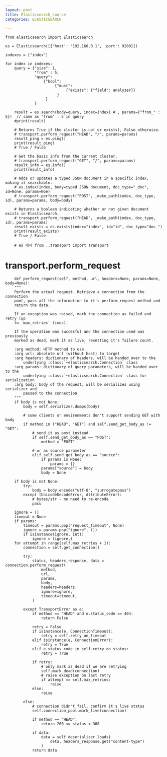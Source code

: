 ```yaml
---
layout: post
title: Elasticsearch_source
categories: ELASTICSEARCH

---
```





    from elasticsearch import Elasticsearch

    es = Elasticsearch([{'host': '192.168.0.1', 'port': 9200}])

    indexes = ["index"]

    for index in indexes:
        query = {"size": 1,
                 "from" : 5,
                 "query":
                     {"bool":
                          {"must":
                               {"exists": {"field": analyzer}}
                           }
                      }
                 }

        result = es.search(body=query, index=index) # , params={"from_" : 5})  // same as "from" : 5 in query
        #print(result)

        # Returns True if the cluster is up( or exists), False otherwise.
        # transport.perform_request("HEAD", "/", params=params)
        result_ping = es.ping()
        print(result_ping)
        # True / False

        # Get the basic info from the current cluster.
        # transport.perform_request("GET", "/", params=params)
        result_info = es.info()
        print(result_info)

        # Adds or updates a typed JSON document in a specific index, making it searchable.
        # es.index(index, body=typed JSON document, doc_type="_doc", id=None, params=Noe)
        # transport.perform_request("POST", _make_path(index, doc_type, id), params=params, body=body)

        # Returns a boolean indicating whether or not given document exists in Elasticsearch.
        # transport.perform_request("HEAD", _make_path(index, doc_type, id), params=params)
        result_exists = es.exists(index="index", id="id", doc_type="doc_")
        print(result_exists)
        # True / False
        
        # es 에서 from ..transport import Transport
        
        
# transport.perform_request
        
        def perform_request(self, method, url, headers=None, params=None, body=None):
        """
        Perform the actual request. Retrieve a connection from the connection
        pool, pass all the information to it's perform_request method and
        return the data.

        If an exception was raised, mark the connection as failed and retry (up
        to `max_retries` times).

        If the operation was succesful and the connection used was previously
        marked as dead, mark it as live, resetting it's failure count.

        :arg method: HTTP method to use
        :arg url: absolute url (without host) to target
        :arg headers: dictionary of headers, will be handed over to the
            underlying :class:`~elasticsearch.Connection` class
        :arg params: dictionary of query parameters, will be handed over to the
            underlying :class:`~elasticsearch.Connection` class for serialization
        :arg body: body of the request, will be serializes using serializer and
            passed to the connection
        """
        if body is not None:
            body = self.serializer.dumps(body)

            # some clients or environments don't support sending GET with body
            if method in ("HEAD", "GET") and self.send_get_body_as != "GET":
                # send it as post instead
                if self.send_get_body_as == "POST":
                    method = "POST"

                # or as source parameter
                elif self.send_get_body_as == "source":
                    if params is None:
                        params = {}
                    params["source"] = body
                    body = None

        if body is not None:
            try:
                body = body.encode("utf-8", "surrogatepass")
            except (UnicodeDecodeError, AttributeError):
                # bytes/str - no need to re-encode
                pass

        ignore = ()
        timeout = None
        if params:
            timeout = params.pop("request_timeout", None)
            ignore = params.pop("ignore", ())
            if isinstance(ignore, int):
                ignore = (ignore,)
        for attempt in range(self.max_retries + 1):
            connection = self.get_connection()

            try:
                status, headers_response, data = connection.perform_request(
                    method,
                    url,
                    params,
                    body,
                    headers=headers,
                    ignore=ignore,
                    timeout=timeout,
                )

            except TransportError as e:
                if method == "HEAD" and e.status_code == 404:
                    return False

                retry = False
                if isinstance(e, ConnectionTimeout):
                    retry = self.retry_on_timeout
                elif isinstance(e, ConnectionError):
                    retry = True
                elif e.status_code in self.retry_on_status:
                    retry = True

                if retry:
                    # only mark as dead if we are retrying
                    self.mark_dead(connection)
                    # raise exception on last retry
                    if attempt == self.max_retries:
                        raise
                else:
                    raise

            else:
                # connection didn't fail, confirm it's live status
                self.connection_pool.mark_live(connection)

                if method == "HEAD":
                    return 200 <= status < 300

                if data:
                    data = self.deserializer.loads(
                        data, headers_response.get("content-type")
                    )
                return data

